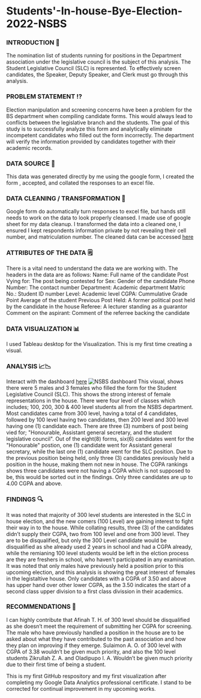 # Students'-In-house-Bye-Election-2022-NSBS
### INTRODUCTION 📕 
The nomination list of students running for positions in the Department association under the legislative council is the subject of this analysis.
The Student Legislative Council (SLC) is represented. To effectively screen candidates, the Speaker, Deputy Speaker, and Clerk must go through this analysis.
### PROBLEM STATEMENT ⁉️
Election manipulation and screening concerns have been a problem for the BS department when compiling candidate forms. This would always lead to conflicts between the legislative branch and the students.
The goal of this study is to successfully analyze this form and analytically eliminate incompetent candidates who filled out the form incorrectly. The department will verify the information provided by candidates together with their academic records.
### DATA SOURCE 🔎
This data was generated directly by me using the google form, I created the form , accepted, and collated the responses to an excel file.
### DATA CLEANING / TRANSFORMATION 🛁
Google form do automatically turn responses to excel file, but hands still needs to work on the data to look properly cleansed. I made use of google sheet for my data cleanup.
I transformed the data into a cleaned one, I ensured I kept respondents information private by not revealing their cell number, and matriculation number.
The cleaned data can be accessed [here](https://docs.google.com/spreadsheets/d/134OgnPU8kvv6gmI2468_cs_WrQUXOvgF/edit?usp=sharing&ouid=111812501831188990191&rtpof=true&sd=true)
### ATTRIBUTES OF THE DATA 🗒
There is a vital need to understand the data we are working with. The headers in the data are as follows:
Name:	Full name of the candidate
Post Vying for:	The post being contested for
Sex: Gender of the candidate
Phone Number:	The contact number
Department: Academic department	
Matric No.:	Student ID number
Level:	Academic level
CGPA:	Cummulative Grade Point Average of the student
Previous Post Held:	A former political post held by the candidate in the house
Referee: A lecturer standing as a guarantor
Comment on the aspirant: Comment of the referree backing the candidate
### DATA VISUALIZATION 📊
I used Tableau desktop for the Visualization. This is my first time creating a visual.
### ANALYSIS 📈📉
Interact with the dashboard [here](https://public.tableau.com/views/NSBSReport/Dashboard1?:language=en-US&publish=yes&:display_count=n&:origin=viz_share_link)
![NSBS dashboard](https://user-images.githubusercontent.com/101089830/181726420-56bed7ee-c1a1-4d22-b0ad-37dbd68a63d8.jpg)
This visual, shows there were 5 males and 3 females who filled the form for the Student Legislative Council (SLC). This shows the strong interest of female representations in the house.
There were four level of classes which includes; 100, 200, 300 & 400 level students all from the NSBS department. Most candidates came from 300 level, having a total of  4 candidates, followed by 100 level having two candidates, then 200 level and 300 level having one (1) candidate each.
There are three (3) numbers of post being vied for; "Honourable, Assistant general secretary, and the student legislative council". Out of the eight(8) forms, six(6) candidates went for the "Honourable" postion, one (1) candidate went for Assistant general secretary, while the last one (1) candidate went for the SLC position.
Due to the previous position being held, only three (3) candidates previously held a position in the house, making them not new in house.
The CGPA rankings shows three candidates were not having a CGPA which is not supposed to be, this would be sorted out in the findings. Only three candidates are up to 4.00 CGPA and above.
### FINDINGS 🔍
It was noted that majority of 300 level students are interested in the SLC in house election, and the new comers (100 Level) are gaining interest to fight their way in to the house.
While collating results, three (3) of the candidates didn’t supply their CGPA, two from 100 level and one from 300 level. They are to be disqualified, but only the 300 Level candidate would be disqualified as she already used 2 years in school and had a CGPA already, while the remianing 100 level students would be left in the elction process are they are freshers in school, who haven't participated in any examination.
It was noted that only males have previously held a position prior to this upcoming election, and this analysis is showing the great interest of females in the legistaltive house.
Only candidates with a CGPA of 3.50 and above has upper hand over other lower CGPA, as the 3.50 indicates the start of a second class upper division to a first class divission in their academics. 
### RECOMMENDATIONS 📝
I can highly contribute that Afinah T. H. of 300 level should be disqualified as she doesn’t meet the requirement of submitting her CGPA for screening.
The male who have previously handled a position in the house are to be asked about what they have contributed to the past association and how they plan on improving if they emerge.
Sulaimon A. O. of 300 level with CGPA of 3.38 wouldn’t be given much priority, and also the 100 level students Zikrullah Z. A. and Oladipupo I. A. Wouldn’t be given much priority due to their first time of being a student.


This is my first GitHub respository and my first visualization after completing my Google Data Analytics professional certificate.
I stand to be corrected for continual improvement in my upcoming works.
